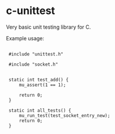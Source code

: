 # c-unittest
Very basic unit testing library for C.

Example usage:
```

 #include "unittest.h"
 
 #include "socket.h"

 
 static int test_add() {
     mu_assert(1 == 1);
 
     return 0;
 }
 
 static int all_tests() {
     mu_run_test(test_socket_entry_new);
     return 0;
 }
 ```
